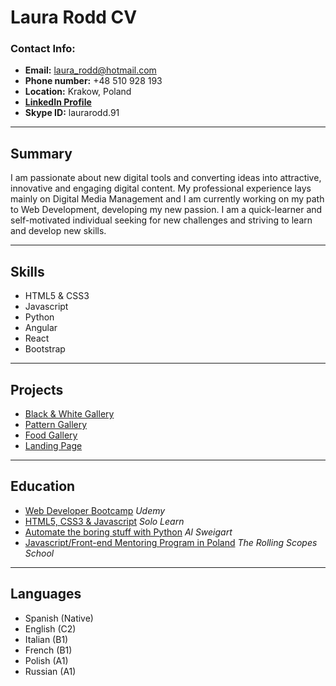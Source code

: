# Laura Rodd CV

### Contact Info:

- **Email:** laura_rodd@hotmail.com
- **Phone number:** +48 510 928 193
- **Location:** Krakow, Poland
- [**LinkedIn Profile**](https://www.linkedin.com/in/laura-rodd/)
- **Skype ID:** laurarodd.91

----

## Summary

I am passionate about new digital tools and converting ideas into attractive, innovative and engaging digital content. My professional experience lays mainly on Digital Media Management and I am currently working on my path to Web Development, developing my new passion. I am a quick-learner and self-motivated individual seeking for new challenges and striving to learn and develop new skills.

----

## Skills

- HTML5 & CSS3
- Javascript
- Python
- Angular
- React
- Bootstrap

----

## Projects

- [Black & White Gallery](https://codepen.io/laura-rodd/pen/rNVKLdv)
- [Pattern Gallery](https://codepen.io/laura-rodd/pen/bGdKePW)
- [Food Gallery](https://codepen.io/laura-rodd/pen/rNVKLEq)
- [Landing Page](https://codepen.io/laura-rodd/pen/yLNEJmj)

----

## Education

- [Web Developer Bootcamp](https://www.udemy.com/course/the-web-developer-bootcamp/)       _Udemy_
- [HTML5, CSS3 & Javascript](https://www.sololearn.com/)    _Solo Learn_
- [Automate the boring stuff with Python](https://automatetheboringstuff.com/)      _Al Sweigart_
- [Javascript/Front-end Mentoring Program in Poland](https://community-z.com/events/js-rsschool-pl)  _The Rolling Scopes School_

----

## Languages

- Spanish (Native)
- English (C2)
- Italian (B1)
- French (B1)
- Polish (A1)
- Russian (A1)
